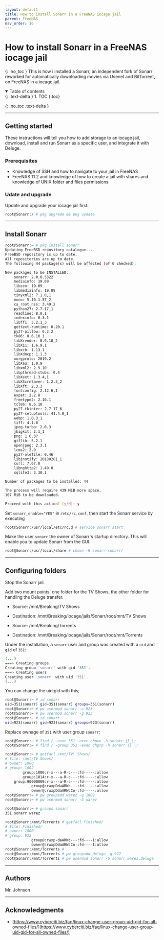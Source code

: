 ```yaml
---
layout: default
title: How to install Sonarr in a FreeNAS iocage jail
parent: FreeNAS
nav_order: 16
---
```


# How to install Sonarr in a FreeNAS iocage jail
{: .no_toc }
This is how i installed a Sonarr, an independent fork of Sonarr reworked for automatically downloading movies via Usenet and BitTorrent, on FreeNAS in a iocage jail.

<details open markdown="block">
  <summary>
   Table of contents
  </summary>
  {: .text-delta }
1. TOC
{:toc}
</details>

{: .no_toc .text-delta }

---
## Getting started
These instructions will tell you how to add storage to an iocage jail, download, install and run Sonarr as a specific user, and integrate it with Deluge.


### Prerequisites
* Knowledge of SSH and how to navigate to your jail in FreeNAS
* FreeNAS 11.2 and knowledge of how to create a jail with shares and knowledge of UNIX folder and files permissions

### Udate and upgrade
Update and upgrade your iocage jail first:
```tcsh
root@Sonarr:/ # pkg upgrade && pkg update
```

---

## Install Sonarr
```bash
root@Sonarr:~ # pkg install sonarr
Updating FreeBSD repository catalogue...
FreeBSD repository is up to date.
All repositories are up to date.
The following 44 package(s) will be affected (of 0 checked):

New packages to be INSTALLED:
	sonarr: 2.0.0.5322
	mediainfo: 19.09
	libzen: 19.09
	libmediainfo: 19.09
	tinyxml2: 7.1.0,1
	mono: 5.10.1.57_2
	ca_root_nss: 3.49.2
	python27: 2.7.17_1
	readline: 8.0.1
	indexinfo: 0.3.1
	libffi: 3.2.1_3
	gettext-runtime: 0.20.1
	py27-pillow: 6.2.2
	tk86: 8.6.10_1
	libXrender: 0.9.10_2
	libX11: 1.6.9,1
	libxcb: 1.13.1
	libXdmcp: 1.1.3
	xorgproto: 2019.2
	libXau: 1.0.9
	libxml2: 2.9.10
	libpthread-stubs: 0.4
	libXext: 1.3.4,1
	libXScrnSaver: 1.2.3_2
	libXft: 2.3.3
	fontconfig: 2.12.6,1
	expat: 2.2.8
	freetype2: 2.10.1
	tcl86: 8.6.10
	py27-tkinter: 2.7.17_6
	py27-setuptools: 41.4.0_1
	webp: 1.0.3_1
	tiff: 4.1.0
	jpeg-turbo: 2.0.3
	jbigkit: 2.1_1
	png: 1.6.37
	giflib: 5.2.1
	openjpeg: 2.3.1
	lcms2: 2.9
	py27-olefile: 0.46
	libinotify: 20180201_1
	curl: 7.67.0
	libnghttp2: 1.40.0
	sqlite3: 3.30.1

Number of packages to be installed: 44

The process will require 439 MiB more space.
107 MiB to be downloaded.

Proceed with this action? [y/N]: y
```

Set `sonarr_enable="YES"` in `/etc/rc.conf`, then start the Sonarr service by executing
```bash
root@Sonarr:/usr/local/etc/rc.d # service sonarr start
```

Make the user `sonarr` the owner of Sonarr's startup directory. This will enable you to update Sonarr from the GUI. 
```bash
root@Sonarr:/usr/local/share # chown -R sonarr sonarr/
```

---

## Configuring folders
Stop the Sonarr jail. 

Add two mount points, one folder for the TV Shows, the other folder for handling the Deluge transfer.

* Source: /mnt/Breaking/TV Shows
* Destination: /mnt/Breaking/iocage/jails/Sonarr/root/mnt/TV Shows

* Source: /mnt/Breaking/Torrents
* Destination: /mnt/Breaking/iocage/jails/Sonarr/root/mnt/Torrents

Under the installation, a `sonarr` user and group was created with a `uid` and `gid` of `351`:

```bash
(...)
===> Creating groups.
Creating group 'sonarr' with gid '351'.
===> Creating users
Creating user 'sonarr' with uid '351'.
(...)
```

You can change the uid:gid with this;
```bash
root@Sonarr:~ # id sonarr
uid=351(sonarr) gid=351(sonarr) groups=351(sonarr)
root@Sonarr:~ # pw usermod sonarr -u 923
root@Sonarr:~ # pw usermod sonarr -g 923
root@Sonarr:~ # id sonarr
uid=923(sonarr) gid=923(sonarr) groups=923(sonarr)
```
Replace ownage of `351` with user:group `sonarr`:
```bash
root@Sonarr:~ # find / -user 351 -exec chown -h sonarr {} \;
root@Sonarr:~ # find / -group 351 -exec chgrp -h sonarr {} \;
```

```bash
root@Sonarr:~ # getfacl /mnt/TV\ Shows/
# file: /mnt/TV Shows/
# owner: 1000
# group: 1002
        group:1006:r-x---a-R-c---:fd-----:allow
        group:1014:r-x---a-R-c---:fd-----:allow
    group:90000009:r-x---a-R-c---:fd-----:allow
            group@:rwxpDdaARWc---:fd-----:allow
            owner@:rwxpDdaARWcCo-:fd-----:allow
root@Sonarr:~ # pw groupadd warez -g 1002
root@Sonarr:~ # pw usermod sonarr -G warez

root@Sonarr:~ # groups sonarr
351 sonarr warez

root@Sonarr:/mnt/Torrents # getfacl Finished/
# file: Finished/
# owner: 1000
# group: 922
            group@:rwxp-daARWc---:fd----I:allow
            owner@:rwxpDdaARWcCo-:fd----I:allow
root@Sonarr:/mnt/Torrents # 
root@Sonarr:/mnt/Torrents # pw groupadd deluge -g 922
root@Sonarr:/mnt/Torrents # pw usermod sonarr -G sonarr,warez,deluge
```

---

## Authors
Mr. Johnson

---

## Acknowledgments
* [https://www.cyberciti.biz/faq/linux-change-user-group-uid-gid-for-all-owned-files/](https://www.cyberciti.biz/faq/linux-change-user-group-uid-gid-for-all-owned-files/)

